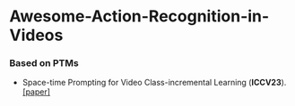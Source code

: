 # Awesome-Action-Recognition-in-Videos

### Based on PTMs

- Space-time Prompting for Video Class-incremental Learning (**ICCV23**). [\[paper\]](https://openaccess.thecvf.com/content/ICCV2023/papers/Pei_Space-time_Prompting_for_Video_Class-incremental_Learning_ICCV_2023_paper.pdf)

